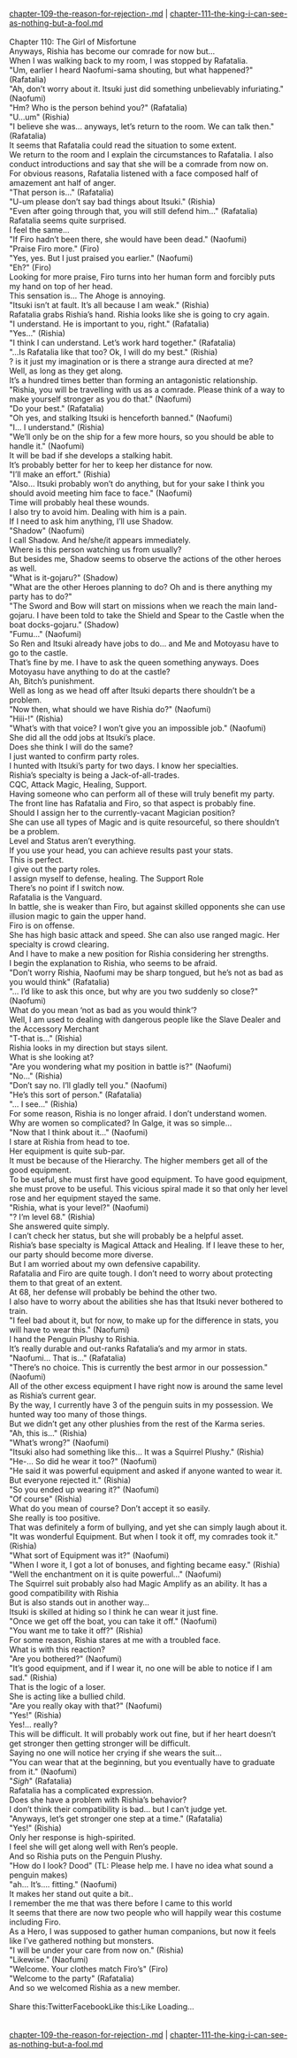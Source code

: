 [chapter-109-the-reason-for-rejection-.md](./chapter-109-the-reason-for-rejection-.md) | [chapter-111-the-king-i-can-see-as-nothing-but-a-fool.md](./chapter-111-the-king-i-can-see-as-nothing-but-a-fool.md) <br/>
<br/>
Chapter 110: The Girl of Misfortune<br/>
Anyways, Rishia has become our comrade for now but…<br/>
When I was walking back to my room, I was stopped by Rafatalia.<br/>
"Um, earlier I heard Naofumi-sama shouting, but what happened?" (Rafatalia)<br/>
"Ah, don’t worry about it. Itsuki just did something unbelievably infuriating." (Naofumi)<br/>
"Hm? Who is the person behind you?" (Rafatalia)<br/>
"U…um" (Rishia)<br/>
"I believe she was… anyways, let’s return to the room. We can talk then." (Rafatalia)<br/>
It seems that Rafatalia could read the situation to some extent.<br/>
We return to the room and I explain the circumstances to Rafatalia. I also conduct introductions and say that she will be a comrade from now on.<br/>
For obvious reasons, Rafatalia listened with a face composed half of amazement ant half of anger.<br/>
"That person is…" (Rafatalia)<br/>
"U-um please don’t say bad things about Itsuki." (Rishia)<br/>
"Even after going through that, you will still defend him…" (Rafatalia)<br/>
Rafatalia seems quite surprised.<br/>
I feel the same…<br/>
"If Firo hadn’t been there, she would have been dead." (Naofumi)<br/>
"Praise Firo more." (Firo)<br/>
"Yes, yes. But I just praised you earlier." (Naofumi)<br/>
"Eh?" (Firo)<br/>
Looking for more praise, Firo turns into her human form and forcibly puts my hand on top of her head.<br/>
This sensation is… The Ahoge is annoying.<br/>
"Itsuki isn’t at fault. It’s all because I am weak." (Rishia)<br/>
Rafatalia grabs Rishia’s hand. Rishia looks like she is going to cry again.<br/>
"I understand. He is important to you, right." (Rafatalia)<br/>
"Yes…" (Rishia)<br/>
"I think I can understand. Let’s work hard together." (Rafatalia)<br/>
"…Is Rafatalia like that too? Ok, I will do my best." (Rishia)<br/>
? is it just my imagination or is there a strange aura directed at me?<br/>
Well, as long as they get along.<br/>
It’s a hundred times better than forming an antagonistic relationship.<br/>
"Rishia, you will be travelling with us as a comrade. Please think of a way to make yourself stronger as you do that." (Naofumi)<br/>
"Do your best." (Rafatalia)<br/>
"Oh yes, and stalking Itsuki is henceforth banned." (Naofumi)<br/>
"I… I understand." (Rishia)<br/>
"We’ll only be on the ship for a few more hours, so you should be able to handle it." (Naofumi)<br/>
It will be bad if she develops a stalking habit.<br/>
It’s probably better for her to keep her distance for now.<br/>
"I’ll make an effort." (Rishia)<br/>
"Also… Itsuki probably won’t do anything, but for your sake I think you should avoid meeting him face to face." (Naofumi)<br/>
Time will probably heal these wounds.<br/>
I also try to avoid him. Dealing with him is a pain.<br/>
If I need to ask him anything, I’ll use Shadow.<br/>
"Shadow" (Naofumi)<br/>
I call Shadow. And he/she/it appears immediately.<br/>
Where is this person watching us from usually?<br/>
But besides me, Shadow seems to observe the actions of the other heroes as well.<br/>
"What is it-gojaru?" (Shadow)<br/>
"What are the other Heroes planning to do? Oh and is there anything my party has to do?"<br/>
"The Sword and Bow will start on missions when we reach the main land-gojaru. I have been told to take the Shield and Spear to the Castle when the boat docks-gojaru." (Shadow)<br/>
"Fumu…" (Naofumi)<br/>
So Ren and Itsuki already have jobs to do… and Me and Motoyasu have to go to the castle.<br/>
That’s fine by me. I have to ask the queen something anyways. Does Motoyasu have anything to do at the castle?<br/>
Ah, Bitch’s punishment.<br/>
Well as long as we head off after Itsuki departs there shouldn’t be a problem.<br/>
"Now then, what should we have Rishia do?" (Naofumi)<br/>
"Hiii-!" (Rishia)<br/>
"What’s with that voice? I won’t give you an impossible job." (Naofumi)<br/>
She did all the odd jobs at Itsuki’s place.<br/>
Does she think I will do the same?<br/>
I just wanted to confirm party roles.<br/>
I hunted with Itsuki’s party for two days. I know her specialties.<br/>
Rishia’s specialty is being a Jack-of-all-trades.<br/>
CQC, Attack Magic, Healing, Support.<br/>
Having someone who can perform all of these will truly benefit my party.<br/>
The front line has Rafatalia and Firo, so that aspect is probably fine.<br/>
Should I assign her to the currently-vacant Magician position?<br/>
She can use all types of Magic and is quite resourceful, so there shouldn’t be a problem.<br/>
Level and Status aren’t everything.<br/>
If you use your head, you can achieve results past your stats.<br/>
This is perfect.<br/>
I give out the party roles.<br/>
I assign myself to defense, healing. The Support Role<br/>
There’s no point if I switch now.<br/>
Rafatalia is the Vanguard.<br/>
In battle, she is weaker than Firo, but against skilled opponents she can use illusion magic to gain the upper hand.<br/>
Firo is on offense.<br/>
She has high basic attack and speed. She can also use ranged magic. Her specialty is crowd clearing.<br/>
And I have to make a new position for Rishia considering her strengths.<br/>
I begin the explanation to Rishia, who seems to be afraid.<br/>
"Don’t worry Rishia, Naofumi may be sharp tongued, but he’s not as bad as you would think" (Rafatalia)<br/>
"… I’d like to ask this once, but why are you two suddenly so close?" (Naofumi)<br/>
What do you mean ‘not as bad as you would think’?<br/>
Well, I am used to dealing with dangerous people like the Slave Dealer and the Accessory Merchant<br/>
"T-that is…" (Rishia)<br/>
Rishia looks in my direction but stays silent.<br/>
What is she looking at?<br/>
"Are you wondering what my position in battle is?" (Naofumi)<br/>
"No…" (Rishia)<br/>
"Don’t say no. I’ll gladly tell you." (Naofumi)<br/>
"He’s this sort of person." (Rafatalia)<br/>
"… I see…" (Rishia)<br/>
For some reason, Rishia is no longer afraid. I don’t understand women.<br/>
Why are women so complicated? In Galge, it was so simple…<br/>
"Now that I think about it…" (Naofumi)<br/>
I stare at Rishia from head to toe.<br/>
Her equipment is quite sub-par.<br/>
It must be because of the Hierarchy. The higher members get all of the good equipment.<br/>
To be useful, she must first have good equipment. To have good equipment, she must prove to be useful. This vicious spiral made it so that only her level rose and her equipment stayed the same.<br/>
"Rishia, what is your level?" (Naofumi)<br/>
"? I’m level 68." (Rishia)<br/>
She answered quite simply.<br/>
I can’t check her status, but she will probably be a helpful asset.<br/>
Rishia’s base specialty is Magical Attack and Healing. If I leave these to her, our party should become more diverse.<br/>
But I am worried about my own defensive capability.<br/>
Rafatalia and Firo are quite tough. I don’t need to worry about protecting them to that great of an extent.<br/>
At 68, her defense will probably be behind the other two.<br/>
I also have to worry about the abilities she has that Itsuki never bothered to train.<br/>
"I feel bad about it, but for now, to make up for the difference in stats, you will have to wear this." (Naofumi)<br/>
I hand the Penguin Plushy to Rishia.<br/>
It’s really durable and out-ranks Rafatalia’s and my armor in stats.<br/>
"Naofumi… That is…" (Rafatalia)<br/>
"There’s no choice. This is currently the best armor in our possession." (Naofumi)<br/>
All of the other excess equipment I have right now is around the same level as Rishia’s current gear.<br/>
By the way, I currently have 3 of the penguin suits in my possession. We hunted way too many of those things.<br/>
But we didn’t get any other plushies from the rest of the Karma series.<br/>
"Ah, this is…" (Rishia)<br/>
"What’s wrong?" (Naofumi)<br/>
"Itsuki also had something like this… It was a Squirrel Plushy." (Rishia)<br/>
"He-… So did he wear it too?" (Naofumi)<br/>
"He said it was powerful equipment and asked if anyone wanted to wear it. But everyone rejected it." (Rishia)<br/>
"So you ended up wearing it?" (Naofumi)<br/>
"Of course" (Rishia)<br/>
What do you mean of course? Don’t accept it so easily.<br/>
She really is too positive.<br/>
That was definitely a form of bullying, and yet she can simply laugh about it.<br/>
"It was wonderful Equipment. But when I took it off, my comrades took it." (Rishia)<br/>
"What sort of Equipment was it?" (Naofumi)<br/>
"When I wore it, I got a lot of bonuses, and fighting became easy." (Rishia)<br/>
"Well the enchantment on it is quite powerful…" (Naofumi)<br/>
The Squirrel suit probably also had Magic Amplify as an ability. It has a good compatibility with Rishia<br/>
But is also stands out in another way…<br/>
Itsuki is skilled at hiding so I think he can wear it just fine.<br/>
"Once we get off the boat, you can take it off." (Naofumi)<br/>
"You want me to take it off?" (Rishia)<br/>
For some reason, Rishia stares at me with a troubled face.<br/>
What is with this reaction?<br/>
"Are you bothered?" (Naofumi)<br/>
"It’s good equipment, and if I wear it, no one will be able to notice if I am sad." (Rishia)<br/>
That is the logic of a loser.<br/>
She is acting like a bullied child.<br/>
"Are you really okay with that?" (Naofumi)<br/>
"Yes!" (Rishia)<br/>
Yes!… really?<br/>
This will be difficult. It will probably work out fine, but if her heart doesn’t get stronger then getting stronger will be difficult.<br/>
Saying no one will notice her crying if she wears the suit…<br/>
"You can wear that at the beginning, but you eventually have to graduate from it." (Naofumi)<br/>
"*Sigh*" (Rafatalia)<br/>
Rafatalia has a complicated expression.<br/>
Does she have a problem with Rishia’s behavior?<br/>
I don’t think their compatibility is bad… but I can’t judge yet.<br/>
"Anyways, let’s get stronger one step at a time." (Rafatalia)<br/>
"Yes!" (Rishia)<br/>
Only her response is high-spirited.<br/>
I feel she will get along well with Ren’s people.<br/>
And so Rishia puts on the Penguin Plushy.<br/>
"How do I look? Dood" (TL: Please help me. I have no idea what sound a penguin makes)<br/>
"ah… It’s…. fitting." (Naofumi)<br/>
It makes her stand out quite a bit..<br/>
I remember the me that was there before I came to this world<br/>
It seems that there are now two people who will happily wear this costume including Firo.<br/>
As a Hero, I was supposed to gather human companions, but now it feels like I’ve gathered nothing but monsters.<br/>
"I will be under your care from now on." (Rishia)<br/>
"Likewise." (Naofumi)<br/>
"Welcome. Your clothes match Firo’s" (Firo)<br/>
"Welcome to the party" (Rafatalia)<br/>
And so we welcomed Rishia as a new member.<br/>
<br/>
Share this:TwitterFacebookLike this:Like Loading... <br/>
<br/>
<br/>
[chapter-109-the-reason-for-rejection-.md](./chapter-109-the-reason-for-rejection-.md) | [chapter-111-the-king-i-can-see-as-nothing-but-a-fool.md](./chapter-111-the-king-i-can-see-as-nothing-but-a-fool.md) <br/>

